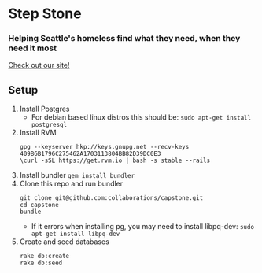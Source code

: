 # Step Stone

### Helping Seattle's homeless find what they need, when they need it most

[Check out our site!](http://step-stone.me)

## Setup

1. Install Postgres
    * For debian based linux distros this should be:
        `sudo apt-get install postgresql`
2. Install RVM
    ```
    gpg --keyserver hkp://keys.gnupg.net --recv-keys 409B6B1796C275462A1703113804BB82D39DC0E3
    \curl -sSL https://get.rvm.io | bash -s stable --rails
    ```
3. Install bundler
    `gem install bundler`
4. Clone this repo and run bundler
    ```
    git clone git@github.com:collaborations/capstone.git
    cd capstone
    bundle
    ```
    * If it errors when installing pg, you may need to install libpq-dev:
    `sudo apt-get install libpq-dev`
5. Create and seed databases
    ```
    rake db:create
    rake db:seed
    ```


